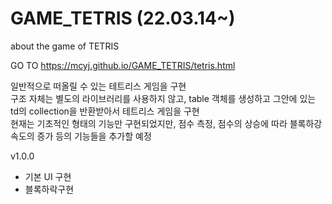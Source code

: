 # GAME_TETRIS (22.03.14~)
 about the game of TETRIS
 
 GO TO https://mcyj.github.io/GAME_TETRIS/tetris.html
 
일반적으로 떠올릴 수 있는 테트리스 게임을 구현
<br>구조 자체는 별도의 라이브러리를 사용하지 않고, table 객체를 생성하고 그안에 있는 td의 collection을 반환받아서 테트리스 게임을 구현
<br>현재는 기초적인 형태의 기능만 구현되었지만, 점수 측정, 점수의 상승에 따라 블록하강속도의 증가 등의 기능들을 추가할 예정


v1.0.0
- 기본 UI 구현
- 블록하락구현
